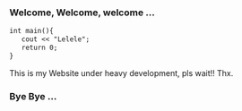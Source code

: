 ### Welcome, Welcome, welcome ... 

```markdown
int main(){
   cout << "Lelele";
   return 0;
}
```

This is my Website under heavy development, pls wait!! Thx.

### Bye Bye ...
